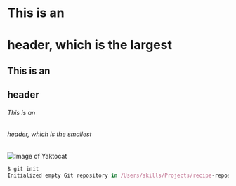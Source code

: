 # This is an <h1> header, which is the largest
## This is an <h2> header
###### This is an <h6> header, which is the smallest

![Image of Yaktocat](https://octodex.github.com/images/yaktocat.png)
 
```javascript
$ git init
Initialized empty Git repository in /Users/skills/Projects/recipe-repository/.git/
```
